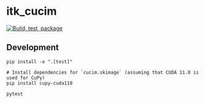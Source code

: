 # itk_cucim

[![Build, test, package](https://github.com/InsightSoftwareConsortium/itk_cucim/actions/workflows/build-test-package-python.yml/badge.svg)](https://github.com/InsightSoftwareConsortium/itk_cucim/actions/workflows/build-test-package-python.yml)

## Development

```
pip install -e ".[test]"

# Install dependencies for `cucim.skimage` (assuming that CUDA 11.0 is used for CuPy)
pip install cupy-cuda110

pytest
```
